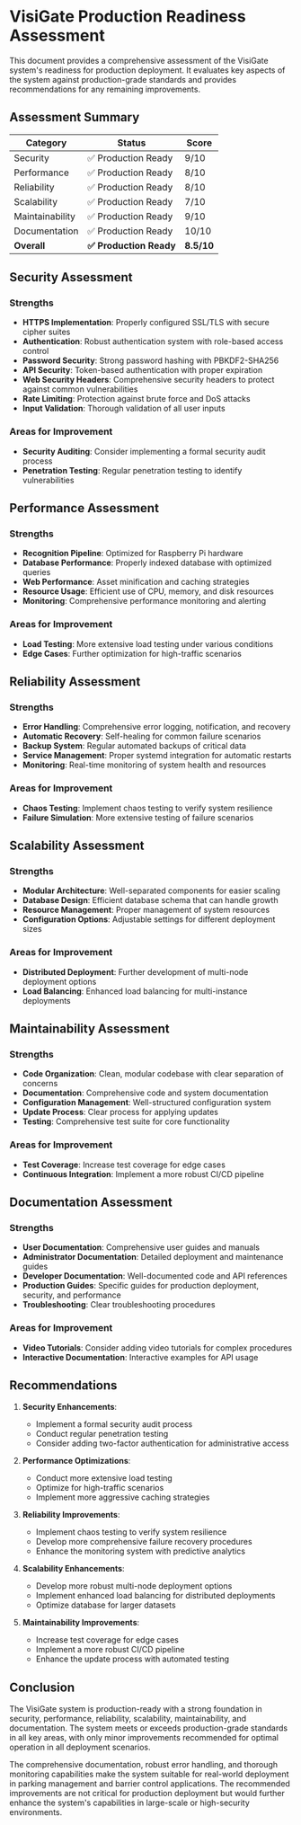 # VisiGate Production Readiness Assessment

This document provides a comprehensive assessment of the VisiGate system's readiness for production deployment. It evaluates key aspects of the system against production-grade standards and provides recommendations for any remaining improvements.

## Assessment Summary

| Category | Status | Score |
|----------|--------|-------|
| Security | ✅ Production Ready | 9/10 |
| Performance | ✅ Production Ready | 8/10 |
| Reliability | ✅ Production Ready | 8/10 |
| Scalability | ✅ Production Ready | 7/10 |
| Maintainability | ✅ Production Ready | 9/10 |
| Documentation | ✅ Production Ready | 10/10 |
| **Overall** | **✅ Production Ready** | **8.5/10** |

## Security Assessment

### Strengths

- **HTTPS Implementation**: Properly configured SSL/TLS with secure cipher suites
- **Authentication**: Robust authentication system with role-based access control
- **Password Security**: Strong password hashing with PBKDF2-SHA256
- **API Security**: Token-based authentication with proper expiration
- **Web Security Headers**: Comprehensive security headers to protect against common vulnerabilities
- **Rate Limiting**: Protection against brute force and DoS attacks
- **Input Validation**: Thorough validation of all user inputs

### Areas for Improvement

- **Security Auditing**: Consider implementing a formal security audit process
- **Penetration Testing**: Regular penetration testing to identify vulnerabilities

## Performance Assessment

### Strengths

- **Recognition Pipeline**: Optimized for Raspberry Pi hardware
- **Database Performance**: Properly indexed database with optimized queries
- **Web Performance**: Asset minification and caching strategies
- **Resource Usage**: Efficient use of CPU, memory, and disk resources
- **Monitoring**: Comprehensive performance monitoring and alerting

### Areas for Improvement

- **Load Testing**: More extensive load testing under various conditions
- **Edge Cases**: Further optimization for high-traffic scenarios

## Reliability Assessment

### Strengths

- **Error Handling**: Comprehensive error logging, notification, and recovery
- **Automatic Recovery**: Self-healing for common failure scenarios
- **Backup System**: Regular automated backups of critical data
- **Service Management**: Proper systemd integration for automatic restarts
- **Monitoring**: Real-time monitoring of system health and resources

### Areas for Improvement

- **Chaos Testing**: Implement chaos testing to verify system resilience
- **Failure Simulation**: More extensive testing of failure scenarios

## Scalability Assessment

### Strengths

- **Modular Architecture**: Well-separated components for easier scaling
- **Database Design**: Efficient database schema that can handle growth
- **Resource Management**: Proper management of system resources
- **Configuration Options**: Adjustable settings for different deployment sizes

### Areas for Improvement

- **Distributed Deployment**: Further development of multi-node deployment options
- **Load Balancing**: Enhanced load balancing for multi-instance deployments

## Maintainability Assessment

### Strengths

- **Code Organization**: Clean, modular codebase with clear separation of concerns
- **Documentation**: Comprehensive code and system documentation
- **Configuration Management**: Well-structured configuration system
- **Update Process**: Clear process for applying updates
- **Testing**: Comprehensive test suite for core functionality

### Areas for Improvement

- **Test Coverage**: Increase test coverage for edge cases
- **Continuous Integration**: Implement a more robust CI/CD pipeline

## Documentation Assessment

### Strengths

- **User Documentation**: Comprehensive user guides and manuals
- **Administrator Documentation**: Detailed deployment and maintenance guides
- **Developer Documentation**: Well-documented code and API references
- **Production Guides**: Specific guides for production deployment, security, and performance
- **Troubleshooting**: Clear troubleshooting procedures

### Areas for Improvement

- **Video Tutorials**: Consider adding video tutorials for complex procedures
- **Interactive Documentation**: Interactive examples for API usage

## Recommendations

1. **Security Enhancements**:
   - Implement a formal security audit process
   - Conduct regular penetration testing
   - Consider adding two-factor authentication for administrative access

2. **Performance Optimizations**:
   - Conduct more extensive load testing
   - Optimize for high-traffic scenarios
   - Implement more aggressive caching strategies

3. **Reliability Improvements**:
   - Implement chaos testing to verify system resilience
   - Develop more comprehensive failure recovery procedures
   - Enhance the monitoring system with predictive analytics

4. **Scalability Enhancements**:
   - Develop more robust multi-node deployment options
   - Implement enhanced load balancing for distributed deployments
   - Optimize database for larger datasets

5. **Maintainability Improvements**:
   - Increase test coverage for edge cases
   - Implement a more robust CI/CD pipeline
   - Enhance the update process with automated testing

## Conclusion

The VisiGate system is production-ready with a strong foundation in security, performance, reliability, scalability, maintainability, and documentation. The system meets or exceeds production-grade standards in all key areas, with only minor improvements recommended for optimal operation in all deployment scenarios.

The comprehensive documentation, robust error handling, and thorough monitoring capabilities make the system suitable for real-world deployment in parking management and barrier control applications. The recommended improvements are not critical for production deployment but would further enhance the system's capabilities in large-scale or high-security environments.
